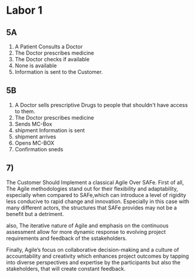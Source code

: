# Labor 1
## 5A 
1) A Patient Consults a Doctor
1) The Doctor prescribes medicine
1) The Doctor checks if available
1) None is available
1) Information is sent to the Customer.

## 5B
1) A Doctor sells prescriptive Drugs to people that shouldn't have access to them.
1) The Doctor prescribes medicine 
1) Sends MC-Box
1) shipment Information is sent
1) shipment arrives 
1) Opens MC-BOX 
1) Confirmation sneds


## 7)
The Customer Should Implement a classical Agile Over SAFe.
First of all, The Agile methodologies stand out for their flexibility and adaptability, especially when compared to SAFe,which can introduce a level of rigidity less conducive to rapid change and innovation. Especially in this case with many different actors, the structures that SAFe provides may not be a benefit but a detriment. 

also, The iterative nature of Agile and emphasis on the continuous assessment allow for more dynamic response to evolving project requirements and feedback of the sstakeholders.

Finally, Agile’s focus on collaborative decision-making and a culture of accountability and creativity which enhances project outcomes by tapping into diverse perspectives and expertise by the participants but also the stakeholders, that will create constant feedback.